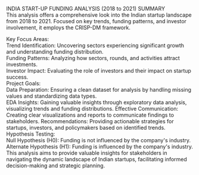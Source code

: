 INDIA START-UP FUNDING ANALYSIS (2018 to 2021) SUMMARY  
This analysis offers a comprehensive look into the Indian startup landscape from 2018 to 2021. Focused on key trends, funding patterns, and investor involvement, it employs the CRISP-DM framework.

Key Focus Areas:  
Trend Identification: Uncovering sectors experiencing significant growth and understanding funding distribution.  
Funding Patterns: Analyzing how sectors, rounds, and activities attract investments.  
Investor Impact: Evaluating the role of investors and their impact on startup success.  
Project Goals:  
Data Preparation: Ensuring a clean dataset for analysis by handling missing values and standardizing data types.  
EDA Insights: Gaining valuable insights through exploratory data analysis, visualizing trends and funding distributions.
Effective Communication: Creating clear visualizations and reports to communicate findings to stakeholders.
Recommendations: Providing actionable strategies for startups, investors, and policymakers based on identified trends.
Hypothesis Testing:  
Null Hypothesis (H0): Funding is not influenced by the company's industry.
Alternate Hypothesis (H1): Funding is influenced by the company's industry.  
This analysis aims to provide valuable insights for stakeholders in navigating the dynamic landscape of Indian startups, facilitating informed decision-making and strategic planning.

